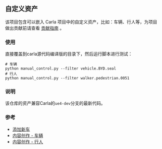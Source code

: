 ## 自定义资产

该项目包含可以嵌入 Carla 项目中的自定义资产，比如：车辆、行人等，为项目做出贡献前请查看 [贡献指南](https://github.com/OpenHUTB/.github/blob/master/CONTRIBUTING.md) 。

### 使用
直接覆盖到carla源代码编译版的目录下，然后运行脚本进行测试：
```shell
# 车辆
python manual_control.py --filter vehicle.BYD.seal
# 行人
python manual_control.py --filter walker.pedestrian.0051
```

### 说明

该仓库的资产兼容Carla的`ue4-dev`分支的最新代码。

### 参考

- [添加新车](https://openhutb.github.io/carla_doc/tuto_A_add_vehicle/)
- [内容创作 - 车辆](https://openhutb.github.io/carla_doc/tuto_content_authoring_vehicles/)
- [内容创作 - 行人](https://openhutb.github.io/carla_doc/tuto_content_authoring_pedestrians/)


